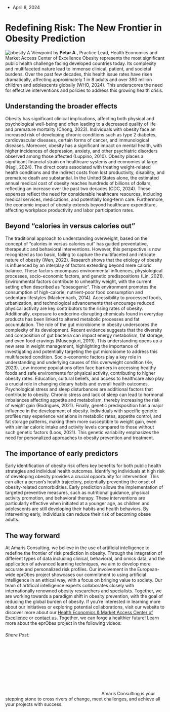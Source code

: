* April 8, 2024


# Redefining Risk: The New Frontier in Obesity Prediction
![obesity](https://amaris.com/wp-content/uploads/2024/04/article-photo-20-1024x683.png)
A Viewpoint by **Petar A**., Practice Lead, Health Economics and Market Access Center of Excellence
Obesity represents the most significant public health challenge facing developed countries today. Its complexity and multifaceted nature lead to immense clinical, patient, and societal burdens. Over the past few decades, this health issue rates have risen dramatically, affecting approximately 1 in 8 adults and over 390 million children and adolescents globally (WHO, 2024). This underscores the need for effective interventions and policies to address this growing health crisis.
## **Understanding the broader effects**
Obesity has significant clinical implications, affecting both physical and psychological well-being and often leading to a decreased quality of life and premature mortality (Chong, 2023). Individuals with obesity face an increased risk of developing chronic conditions such as type 2 diabetes, cardiovascular diseases, certain forms of cancer, and immunological diseases. Moreover, obesity has a significant impact on mental health, with higher incidences of depression, anxiety, and other psychiatric disorders observed among those affected (Luppino, 2010).
Obesity places a significant financial strain on healthcare systems and economies at large (Nagi, 2024). The direct costs associated with treating weight-related health conditions and the indirect costs from lost productivity, disability, and premature death are substantial. In the United States alone, the estimated annual medical cost of obesity reaches hundreds of billions of dollars, reflecting an increase over the past two decades (CDC, 2024). These expenses reflect the need for considerable healthcare resources, including medical services, medications, and potentially long-term care. Furthermore, the economic impact of obesity extends beyond healthcare expenditure, affecting workplace productivity and labor participation rates. 
## **Beyond “calories in versus calories out”**
The traditional approach to understanding overweight, based on the concept of “calories in versus calories out” has guided preventative, therapeutic and behavioral interventions. However, this perspective is now recognized as too basic, failing to capture the multifaceted and intricate nature of obesity (Wen, 2022). Research shows that the etiology of obesity is influenced by an interplay of factors extending beyond mere caloric balance. These factors encompass environmental influences, physiological processes, socio-economic factors, and genetic predispositions (Lin, 2021). 
Environmental factors contribute to unhealthy weight, with the current setting often described as “obesogenic”. This environment promotes the consumption of high-calorie, nutrient-poor food consumption and sedentary lifestyles (Mackenbach, 2014). Accessibility to processed foods, urbanization, and technological advancements that encourage reduced physical activity are key contributors to the rising rates of obesity. Additionally, exposure to endocrine-disrupting chemicals found in everyday products has been linked to altered metabolic processes and fat accumulation.
The role of the gut microbiome in obesity underscores the complexity of its development. Recent evidence suggests that the diversity and composition of gut bacteria can impact energy metabolism, fat storage, and even food cravings (Muscogiuri, 2019). This understanding opens up a new area in weight management, highlighting the importance of investigating and potentially targeting the gut microbiome to address this multifaceted condition.
Socio-economic factors play a key role in understanding and underlying causes of this overweight condition (Ke, 2023). Low-income populations often face barriers in accessing healthy foods and safe environments for physical activity, contributing to higher obesity rates. Education, cultural beliefs, and access to healthcare also play a crucial role in changing dietary habits and overall health outcomes.
Psychological stress and sleep disturbances are additional factors that contribute to obesity. Chronic stress and lack of sleep can lead to hormonal imbalances affecting appetite and metabolism, thereby increasing the risk of weight gain (Rodrigues, 2021).
Finally, genetic predisposition has a major influence in the development of obesity. Individuals with specific genetic profiles may experience variations in metabolic rates, appetite control, and fat storage patterns, making them more susceptible to weight gain, even with similar caloric intake and activity levels compared to those without such genetic factors (Loos, 2021). This genetic variability emphasizes the need for personalized approaches to obesity prevention and treatment.
## **The importance of early predictors**
Early identification of obesity risk offers key benefits for both public health strategies and individual health outcomes. Identifying individuals at high risk of developing obesity provides a crucial opportunity for intervention. This can alter a person’s health trajectory, potentially preventing the onset of obesity-related comorbidities.
Early prediction allows the implementation of targeted preventive measures, such as nutritional guidance, physical activity promotion, and behavioral therapy. These interventions are particularly effective when initiated at a younger age, as children and adolescents are still developing their habits and health behaviors. By intervening early, individuals can reduce their risk of becoming obese adults.
## **The way forward**
At Amaris Consulting, we believe in the use of artificial intelligence to redefine the frontier of risk prediction in obesity. Through the integration of different types of data including clinical, behavioral, and omics data, and the application of advanced learning techniques, we aim to develop more accurate and personalized risk profiles. Our involvement in the European-wide eprObes project showcases our commitment to using artificial intelligence in an ethical way, with a focus on bringing value to society.
Our team of artificial intelligence experts collaborates closely with internationally renowned obesity researchers and specialists. Together, we are working towards a paradigm shift in obesity prevention, with the goal of reducing the global burden of obesity.
If you’re interested in learning more about our initiatives or exploring potential collaborations, visit our website to discover more about our [Health Economics & Market Access Center of Excellence](https://amaris.com/center-of-excellence/hema/) or [contact us](https://amaris.com/contact-us/). Together, we can forge a healthier future!
Learn more about the eprObes project in the following videos:
###### Share Post:
![Amaris Logo](data:image/svg+xml,%3Csvg%20xmlns='http://www.w3.org/2000/svg'%20viewBox='0%200%200%200'%3E%3C/svg%3E)
Amaris Consulting is your stepping stone to cross rivers of change, meet challenges, and achieve all your projects with success.

